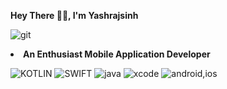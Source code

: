 <b>Hey There 👋🏻, I'm Yashrajsinh</b>

![git](https://user-images.githubusercontent.com/46606790/181631229-fa6a175d-5b5a-4124-9085-2293e64ed17a.gif)

<b><li>An Enthusiast Mobile Application Developer </b></li>


![KOTLIN](https://user-images.githubusercontent.com/46606790/181631410-e3d47de2-4d0d-421a-a309-95030bc8bf57.png)
![SWIFT](https://user-images.githubusercontent.com/46606790/181631411-0915c331-d658-40f2-912d-0468e3e8693c.png)
![java](https://user-images.githubusercontent.com/46606790/181631406-f1f0b219-974e-4dbb-bf8a-616fbdf59cfd.png)
![xcode](https://user-images.githubusercontent.com/46606790/181631413-98f59087-f793-43c9-a8e4-210b247c4a86.png)
![android,ios](https://user-images.githubusercontent.com/46606790/181631405-cc480598-0267-4b2e-89ce-1d3e909c961e.png)
